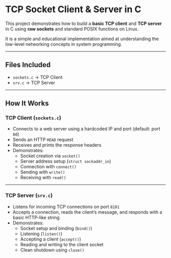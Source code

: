 #  TCP Socket Client & Server in C

This project demonstrates how to build a **basic TCP client** and **TCP server** in C using **raw sockets** and standard POSIX functions on Linux.

It is a simple and educational implementation aimed at understanding the low-level networking concepts in system programming.

---

##  Files Included

- `sockets.c` → TCP Client  
- `srv.c` → TCP Server

---

##  How It Works

###  TCP Client (`sockets.c`)
- Connects to a web server using a hardcoded IP and port (default: port `80`)
- Sends an HTTP `HEAD` request
- Receives and prints the response headers
- Demonstrates:
  - Socket creation via `socket()`
  - Server address setup (`struct sockaddr_in`)
  - Connection with `connect()`
  - Sending with `write()`
  - Receiving with `read()`

---

###  TCP Server (`srv.c`)
- Listens for incoming TCP connections on port `8181`
- Accepts a connection, reads the client’s message, and responds with a basic HTTP-like string
- Demonstrates:
  - Socket setup and binding (`bind()`)
  - Listening (`listen()`)
  - Accepting a client (`accept()`)
  - Reading and writing to the client socket
  - Clean shutdown using `close()`

